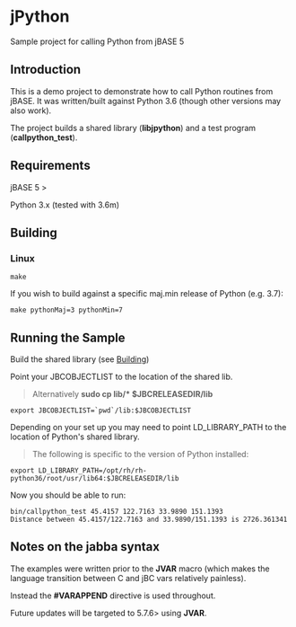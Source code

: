 # jPython
Sample project for calling Python from jBASE 5

## Introduction
This is a demo project to demonstrate how to call Python routines from jBASE.
It was written/built against Python 3.6 (though other versions may also work).

The project builds a shared library (**libjpython**) and a test program (**callpython_test**).

## Requirements
jBASE 5 >

Python 3.x (tested with 3.6m)

## Building

### Linux
```
make
```

If you wish to build against a specific maj.min release of Python (e.g. 3.7):

```
make pythonMaj=3 pythonMin=7
```

## Running the Sample
Build the shared library (see [Building](./Building))

Point your JBCOBJECTLIST to the location of the shared lib.
>Alternatively **sudo cp lib/\* $JBCRELEASEDIR/lib**
```
export JBCOBJECTLIST=`pwd`/lib:$JBCOBJECTLIST
```
Depending on your set up you may need to point LD_LIBRARY_PATH to the location of Python's shared library.

>The following is specific to the version of Python installed:
```
export LD_LIBRARY_PATH=/opt/rh/rh-python36/root/usr/lib64:$JBCRELEASEDIR/lib
```
Now you should be able to run:

```
bin/callpython_test 45.4157 122.7163 33.9890 151.1393
Distance between 45.4157/122.7163 and 33.9890/151.1393 is 2726.361341
```

## Notes on the jabba syntax
The examples were written prior to the **JVAR** macro (which makes the
language transition between C and jBC vars relatively painless).

Instead the **\#VARAPPEND** directive is used throughout.

Future updates will be targeted to 5.7.6> using **JVAR**.